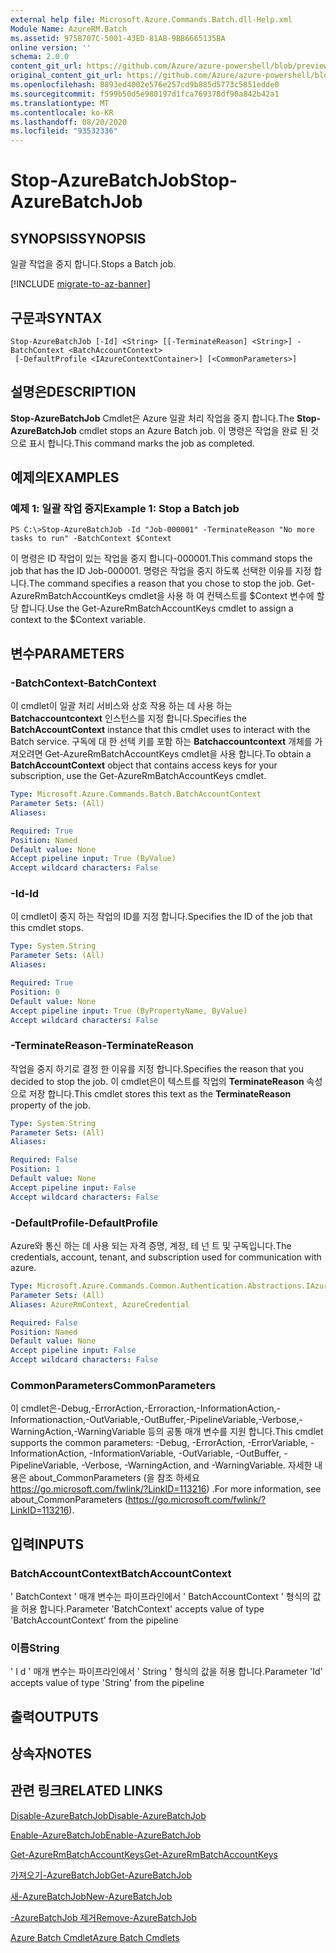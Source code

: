 ```yaml
---
external help file: Microsoft.Azure.Commands.Batch.dll-Help.xml
Module Name: AzureRM.Batch
ms.assetid: 975B707C-5001-43ED-81AB-9BB6665135BA
online version: ''
schema: 2.0.0
content_git_url: https://github.com/Azure/azure-powershell/blob/preview/src/ResourceManager/AzureBatch/Commands.Batch/help/Stop-AzureBatchJob.md
original_content_git_url: https://github.com/Azure/azure-powershell/blob/preview/src/ResourceManager/AzureBatch/Commands.Batch/help/Stop-AzureBatchJob.md
ms.openlocfilehash: 8893ed4002e576e257cd9b885d5773c5851edde0
ms.sourcegitcommit: f599b50d5e980197d1fca769378df90a842b42a1
ms.translationtype: MT
ms.contentlocale: ko-KR
ms.lasthandoff: 08/20/2020
ms.locfileid: "93532336"
---
```

# <span data-ttu-id="dd0c4-101">Stop-AzureBatchJob</span><span class="sxs-lookup"><span data-stu-id="dd0c4-101">Stop-AzureBatchJob</span></span>

## <span data-ttu-id="dd0c4-102">SYNOPSIS</span><span class="sxs-lookup"><span data-stu-id="dd0c4-102">SYNOPSIS</span></span>
<span data-ttu-id="dd0c4-103">일괄 작업을 중지 합니다.</span><span class="sxs-lookup"><span data-stu-id="dd0c4-103">Stops a Batch job.</span></span>

[!INCLUDE [migrate-to-az-banner](../../includes/migrate-to-az-banner.md)]

## <span data-ttu-id="dd0c4-104">구문과</span><span class="sxs-lookup"><span data-stu-id="dd0c4-104">SYNTAX</span></span>

```
Stop-AzureBatchJob [-Id] <String> [[-TerminateReason] <String>] -BatchContext <BatchAccountContext>
 [-DefaultProfile <IAzureContextContainer>] [<CommonParameters>]
```

## <span data-ttu-id="dd0c4-105">설명은</span><span class="sxs-lookup"><span data-stu-id="dd0c4-105">DESCRIPTION</span></span>
<span data-ttu-id="dd0c4-106">**Stop-AzureBatchJob** Cmdlet은 Azure 일괄 처리 작업을 중지 합니다.</span><span class="sxs-lookup"><span data-stu-id="dd0c4-106">The **Stop-AzureBatchJob** cmdlet stops an Azure Batch job.</span></span>
<span data-ttu-id="dd0c4-107">이 명령은 작업을 완료 된 것으로 표시 합니다.</span><span class="sxs-lookup"><span data-stu-id="dd0c4-107">This command marks the job as completed.</span></span>

## <span data-ttu-id="dd0c4-108">예제의</span><span class="sxs-lookup"><span data-stu-id="dd0c4-108">EXAMPLES</span></span>

### <span data-ttu-id="dd0c4-109">예제 1: 일괄 작업 중지</span><span class="sxs-lookup"><span data-stu-id="dd0c4-109">Example 1: Stop a Batch job</span></span>
```
PS C:\>Stop-AzureBatchJob -Id "Job-000001" -TerminateReason "No more tasks to run" -BatchContext $Context
```

<span data-ttu-id="dd0c4-110">이 명령은 ID 작업이 있는 작업을 중지 합니다-000001.</span><span class="sxs-lookup"><span data-stu-id="dd0c4-110">This command stops the job that has the ID Job-000001.</span></span>
<span data-ttu-id="dd0c4-111">명령은 작업을 중지 하도록 선택한 이유를 지정 합니다.</span><span class="sxs-lookup"><span data-stu-id="dd0c4-111">The command specifies a reason that you chose to stop the job.</span></span>
<span data-ttu-id="dd0c4-112">Get-AzureRmBatchAccountKeys cmdlet을 사용 하 여 컨텍스트를 $Context 변수에 할당 합니다.</span><span class="sxs-lookup"><span data-stu-id="dd0c4-112">Use the Get-AzureRmBatchAccountKeys cmdlet to assign a context to the $Context variable.</span></span>

## <span data-ttu-id="dd0c4-113">변수</span><span class="sxs-lookup"><span data-stu-id="dd0c4-113">PARAMETERS</span></span>

### <span data-ttu-id="dd0c4-114">-BatchContext</span><span class="sxs-lookup"><span data-stu-id="dd0c4-114">-BatchContext</span></span>
<span data-ttu-id="dd0c4-115">이 cmdlet이 일괄 처리 서비스와 상호 작용 하는 데 사용 하는 **Batchaccountcontext** 인스턴스를 지정 합니다.</span><span class="sxs-lookup"><span data-stu-id="dd0c4-115">Specifies the **BatchAccountContext** instance that this cmdlet uses to interact with the Batch service.</span></span>
<span data-ttu-id="dd0c4-116">구독에 대 한 선택 키를 포함 하는 **Batchaccountcontext** 개체를 가져오려면 Get-AzureRmBatchAccountKeys cmdlet을 사용 합니다.</span><span class="sxs-lookup"><span data-stu-id="dd0c4-116">To obtain a **BatchAccountContext** object that contains access keys for your subscription, use the Get-AzureRmBatchAccountKeys cmdlet.</span></span>

```yaml
Type: Microsoft.Azure.Commands.Batch.BatchAccountContext
Parameter Sets: (All)
Aliases: 

Required: True
Position: Named
Default value: None
Accept pipeline input: True (ByValue)
Accept wildcard characters: False
```

### <span data-ttu-id="dd0c4-117">-Id</span><span class="sxs-lookup"><span data-stu-id="dd0c4-117">-Id</span></span>
<span data-ttu-id="dd0c4-118">이 cmdlet이 중지 하는 작업의 ID를 지정 합니다.</span><span class="sxs-lookup"><span data-stu-id="dd0c4-118">Specifies the ID of the job that this cmdlet stops.</span></span>

```yaml
Type: System.String
Parameter Sets: (All)
Aliases: 

Required: True
Position: 0
Default value: None
Accept pipeline input: True (ByPropertyName, ByValue)
Accept wildcard characters: False
```

### <span data-ttu-id="dd0c4-119">-TerminateReason</span><span class="sxs-lookup"><span data-stu-id="dd0c4-119">-TerminateReason</span></span>
<span data-ttu-id="dd0c4-120">작업을 중지 하기로 결정 한 이유를 지정 합니다.</span><span class="sxs-lookup"><span data-stu-id="dd0c4-120">Specifies the reason that you decided to stop the job.</span></span>
<span data-ttu-id="dd0c4-121">이 cmdlet은이 텍스트를 작업의 **TerminateReason** 속성으로 저장 합니다.</span><span class="sxs-lookup"><span data-stu-id="dd0c4-121">This cmdlet stores this text as the **TerminateReason** property of the job.</span></span>

```yaml
Type: System.String
Parameter Sets: (All)
Aliases: 

Required: False
Position: 1
Default value: None
Accept pipeline input: False
Accept wildcard characters: False
```

### <span data-ttu-id="dd0c4-122">-DefaultProfile</span><span class="sxs-lookup"><span data-stu-id="dd0c4-122">-DefaultProfile</span></span>
<span data-ttu-id="dd0c4-123">Azure와 통신 하는 데 사용 되는 자격 증명, 계정, 테 넌 트 및 구독입니다.</span><span class="sxs-lookup"><span data-stu-id="dd0c4-123">The credentials, account, tenant, and subscription used for communication with azure.</span></span>

```yaml
Type: Microsoft.Azure.Commands.Common.Authentication.Abstractions.IAzureContextContainer
Parameter Sets: (All)
Aliases: AzureRmContext, AzureCredential

Required: False
Position: Named
Default value: None
Accept pipeline input: False
Accept wildcard characters: False
```

### <span data-ttu-id="dd0c4-124">CommonParameters</span><span class="sxs-lookup"><span data-stu-id="dd0c4-124">CommonParameters</span></span>
<span data-ttu-id="dd0c4-125">이 cmdlet은-Debug,-ErrorAction,-Erroraction,-InformationAction,-Informationaction,-OutVariable,-OutBuffer,-PipelineVariable,-Verbose,-WarningAction,-WarningVariable 등의 공통 매개 변수를 지원 합니다.</span><span class="sxs-lookup"><span data-stu-id="dd0c4-125">This cmdlet supports the common parameters: -Debug, -ErrorAction, -ErrorVariable, -InformationAction, -InformationVariable, -OutVariable, -OutBuffer, -PipelineVariable, -Verbose, -WarningAction, and -WarningVariable.</span></span> <span data-ttu-id="dd0c4-126">자세한 내용은 about_CommonParameters (을 참조 하세요 https://go.microsoft.com/fwlink/?LinkID=113216) .</span><span class="sxs-lookup"><span data-stu-id="dd0c4-126">For more information, see about_CommonParameters (https://go.microsoft.com/fwlink/?LinkID=113216).</span></span>

## <span data-ttu-id="dd0c4-127">입력</span><span class="sxs-lookup"><span data-stu-id="dd0c4-127">INPUTS</span></span>

### <span data-ttu-id="dd0c4-128">BatchAccountContext</span><span class="sxs-lookup"><span data-stu-id="dd0c4-128">BatchAccountContext</span></span>
<span data-ttu-id="dd0c4-129">' BatchContext ' 매개 변수는 파이프라인에서 ' BatchAccountContext ' 형식의 값을 허용 합니다.</span><span class="sxs-lookup"><span data-stu-id="dd0c4-129">Parameter 'BatchContext' accepts value of type 'BatchAccountContext' from the pipeline</span></span>

### <span data-ttu-id="dd0c4-130">이름</span><span class="sxs-lookup"><span data-stu-id="dd0c4-130">String</span></span>
<span data-ttu-id="dd0c4-131">' I d ' 매개 변수는 파이프라인에서 ' String ' 형식의 값을 허용 합니다.</span><span class="sxs-lookup"><span data-stu-id="dd0c4-131">Parameter 'Id' accepts value of type 'String' from the pipeline</span></span>

## <span data-ttu-id="dd0c4-132">출력</span><span class="sxs-lookup"><span data-stu-id="dd0c4-132">OUTPUTS</span></span>

## <span data-ttu-id="dd0c4-133">상속자</span><span class="sxs-lookup"><span data-stu-id="dd0c4-133">NOTES</span></span>

## <span data-ttu-id="dd0c4-134">관련 링크</span><span class="sxs-lookup"><span data-stu-id="dd0c4-134">RELATED LINKS</span></span>

[<span data-ttu-id="dd0c4-135">Disable-AzureBatchJob</span><span class="sxs-lookup"><span data-stu-id="dd0c4-135">Disable-AzureBatchJob</span></span>](./Disable-AzureBatchJob.md)

[<span data-ttu-id="dd0c4-136">Enable-AzureBatchJob</span><span class="sxs-lookup"><span data-stu-id="dd0c4-136">Enable-AzureBatchJob</span></span>](./Enable-AzureBatchJob.md)

[<span data-ttu-id="dd0c4-137">Get-AzureRmBatchAccountKeys</span><span class="sxs-lookup"><span data-stu-id="dd0c4-137">Get-AzureRmBatchAccountKeys</span></span>](./Get-AzureRmBatchAccountKeys.md)

[<span data-ttu-id="dd0c4-138">가져오기-AzureBatchJob</span><span class="sxs-lookup"><span data-stu-id="dd0c4-138">Get-AzureBatchJob</span></span>](./Get-AzureBatchJob.md)

[<span data-ttu-id="dd0c4-139">새-AzureBatchJob</span><span class="sxs-lookup"><span data-stu-id="dd0c4-139">New-AzureBatchJob</span></span>](./New-AzureBatchJob.md)

[<span data-ttu-id="dd0c4-140">-AzureBatchJob 제거</span><span class="sxs-lookup"><span data-stu-id="dd0c4-140">Remove-AzureBatchJob</span></span>](./Remove-AzureBatchJob.md)

[<span data-ttu-id="dd0c4-141">Azure Batch Cmdlet</span><span class="sxs-lookup"><span data-stu-id="dd0c4-141">Azure Batch Cmdlets</span></span>](./AzureRM.Batch.md)


